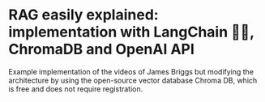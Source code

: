 # RAG easily explained: implementation with LangChain 🦜🔗, ChromaDB and OpenAI API

Example implementation of the videos of James Briggs but modifying the architecture by using the open-source vector database Chroma DB, which is free and does not require registration.
